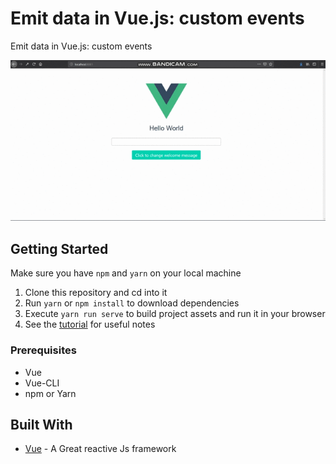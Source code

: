 # Emit data in Vue.js: custom events

Emit data in Vue.js: custom events

![application screenshot](src/assets/demo.gif "Use vue custom events to communicate to your parent component from the child")

## Getting Started
Make sure you have `npm` and `yarn` on your local machine

1. Clone this repository and cd into it
2. Run `yarn` or `npm install` to download dependencies
3. Execute `yarn run serve` to build project assets and run it in your browser
4. See the [tutorial](https://pusher.com/tutorials/data-visualization-vue-chart) for useful notes 

### Prerequisites

* Vue
* Vue-CLI
* npm or Yarn

## Built With

* [Vue](https://vuejs.org/) - A Great reactive Js framework
